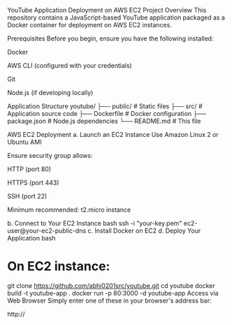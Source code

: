 YouTube Application Deployment on AWS EC2
Project Overview
This repository contains a JavaScript-based YouTube application packaged as a Docker container for deployment on AWS EC2 instances.

Prerequisites
Before you begin, ensure you have the following installed:

Docker

AWS CLI (configured with your credentials)

Git

Node.js (if developing locally)

Application Structure
youtube/
├── public/          # Static files
├── src/             # Application source code
├── Dockerfile       # Docker configuration
├── package.json     # Node.js dependencies
└── README.md        # This file

AWS EC2 Deployment
a. Launch an EC2 Instance
Use Amazon Linux 2 or Ubuntu AMI

Ensure security group allows:

HTTP (port 80)

HTTPS (port 443)

SSH (port 22)

Minimum recommended: t2.micro instance

b. Connect to Your EC2 Instance
bash
ssh -i "your-key.pem" ec2-user@your-ec2-public-dns
c. Install Docker on EC2
d. Deploy Your Application
bash
# On EC2 instance:
git clone https://github.com/abhi0201src/youtube.git
cd youtube
docker build -t youtube-app .
docker run -p 80:3000 -d youtube-app
 Access via Web Browser
Simply enter one of these in your browser's address bar:

http://<your-public-dns>

